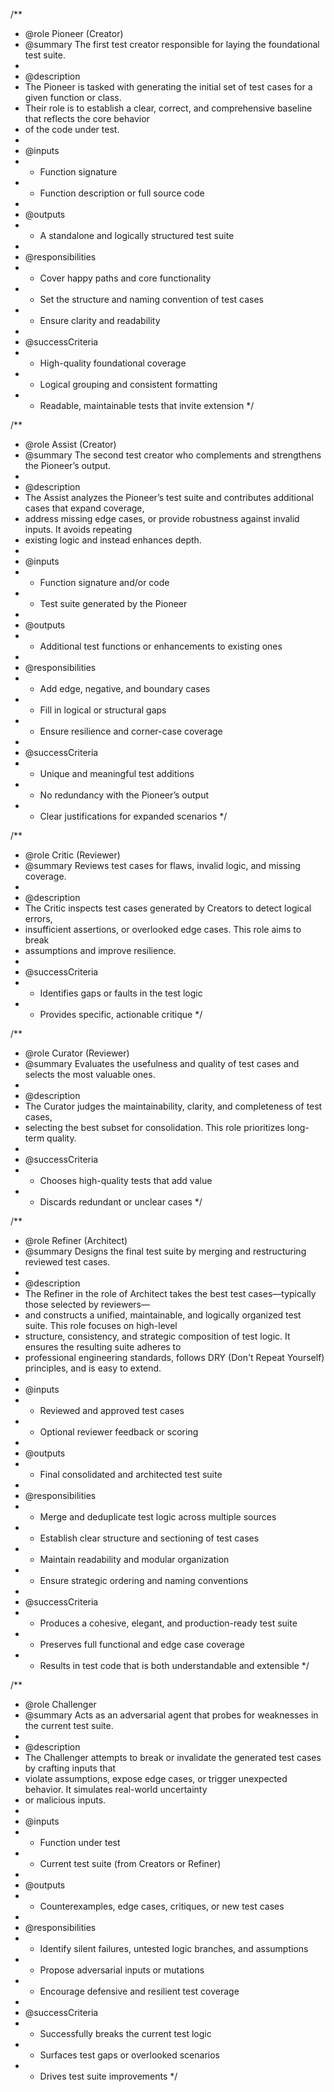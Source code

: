 /**
 * @role Pioneer (Creator)
 * @summary The first test creator responsible for laying the foundational test suite.
 *
 * @description
 * The Pioneer is tasked with generating the initial set of test cases for a given function or class.
 * Their role is to establish a clear, correct, and comprehensive baseline that reflects the core behavior
 * of the code under test.
 *
 * @inputs
 * - Function signature
 * - Function description or full source code
 *
 * @outputs
 * - A standalone and logically structured test suite
 *
 * @responsibilities
 * - Cover happy paths and core functionality
 * - Set the structure and naming convention of test cases
 * - Ensure clarity and readability
 *
 * @successCriteria
 * - High-quality foundational coverage
 * - Logical grouping and consistent formatting
 * - Readable, maintainable tests that invite extension
 */

/**
 * @role Assist (Creator)
 * @summary The second test creator who complements and strengthens the Pioneer’s output.
 *
 * @description
 * The Assist analyzes the Pioneer’s test suite and contributes additional cases that expand coverage,
 * address missing edge cases, or provide robustness against invalid inputs. It avoids repeating
 * existing logic and instead enhances depth.
 *
 * @inputs
 * - Function signature and/or code
 * - Test suite generated by the Pioneer
 *
 * @outputs
 * - Additional test functions or enhancements to existing ones
 *
 * @responsibilities
 * - Add edge, negative, and boundary cases
 * - Fill in logical or structural gaps
 * - Ensure resilience and corner-case coverage
 *
 * @successCriteria
 * - Unique and meaningful test additions
 * - No redundancy with the Pioneer’s output
 * - Clear justifications for expanded scenarios
 */

/**
 * @role Critic (Reviewer)
 * @summary Reviews test cases for flaws, invalid logic, and missing coverage.
 *
 * @description
 * The Critic inspects test cases generated by Creators to detect logical errors,
 * insufficient assertions, or overlooked edge cases. This role aims to break
 * assumptions and improve resilience.
 *
 * @successCriteria
 * - Identifies gaps or faults in the test logic
 * - Provides specific, actionable critique
 */

/**
 * @role Curator (Reviewer)
 * @summary Evaluates the usefulness and quality of test cases and selects the most valuable ones.
 *
 * @description
 * The Curator judges the maintainability, clarity, and completeness of test cases,
 * selecting the best subset for consolidation. This role prioritizes long-term quality.
 *
 * @successCriteria
 * - Chooses high-quality tests that add value
 * - Discards redundant or unclear cases
 */

/**
 * @role Refiner (Architect)
 * @summary Designs the final test suite by merging and restructuring reviewed test cases.
 *
 * @description
 * The Refiner in the role of Architect takes the best test cases—typically those selected by reviewers—
 * and constructs a unified, maintainable, and logically organized test suite. This role focuses on high-level
 * structure, consistency, and strategic composition of test logic. It ensures the resulting suite adheres to
 * professional engineering standards, follows DRY (Don't Repeat Yourself) principles, and is easy to extend.
 *
 * @inputs
 * - Reviewed and approved test cases
 * - Optional reviewer feedback or scoring
 *
 * @outputs
 * - Final consolidated and architected test suite
 *
 * @responsibilities
 * - Merge and deduplicate test logic across multiple sources
 * - Establish clear structure and sectioning of test cases
 * - Maintain readability and modular organization
 * - Ensure strategic ordering and naming conventions
 *
 * @successCriteria
 * - Produces a cohesive, elegant, and production-ready test suite
 * - Preserves full functional and edge case coverage
 * - Results in test code that is both understandable and extensible
 */

/**
 * @role Challenger
 * @summary Acts as an adversarial agent that probes for weaknesses in the current test suite.
 *
 * @description
 * The Challenger attempts to break or invalidate the generated test cases by crafting inputs that
 * violate assumptions, expose edge cases, or trigger unexpected behavior. It simulates real-world uncertainty
 * or malicious inputs.
 *
 * @inputs
 * - Function under test
 * - Current test suite (from Creators or Refiner)
 *
 * @outputs
 * - Counterexamples, edge cases, critiques, or new test cases
 *
 * @responsibilities
 * - Identify silent failures, untested logic branches, and assumptions
 * - Propose adversarial inputs or mutations
 * - Encourage defensive and resilient test coverage
 *
 * @successCriteria
 * - Successfully breaks the current test logic
 * - Surfaces test gaps or overlooked scenarios
 * - Drives test suite improvements
 */
